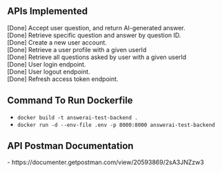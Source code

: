 <h2>APIs Implemented</h2>
[Done] Accept user question, and return AI-generated answer.<br>
[Done] Retrieve specific question and answer by question ID.<br>
[Done] Create a new user account.<br>
[Done] Retrieve a user profile with a given userId<br>
[Done] Retrieve all questions asked by user with a given userId<br>
[Done] User login endpoint. <br>
[Done] User logout endpoint.<br>
[Done] Refresh access token endpoint.<br>



<h2>Command To Run Dockerfile</h2>

- `docker build -t answerai-test-backend .`
- `docker run -d --env-file .env -p 8000:8000 answerai-test-backend`


<h2>API Postman Documentation</h2>
- https://documenter.getpostman.com/view/20593869/2sA3JNZzw3